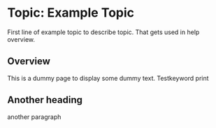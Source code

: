 Topic: Example Topic
=====================

First line of example topic to describe topic. That gets used in help overview.

Overview
---------

This is a dummy page to display some dummy text. Testkeyword print

Another heading
----------------

another paragraph

 

